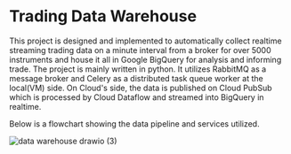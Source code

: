 # Trading Data Warehouse

This project is designed and implemented to automatically collect realtime streaming trading data on a minute interval from a broker for over 5000 instruments and house it all in Google BigQuery for analysis and informing trade.
The project is mainly written in python. It utilizes RabbitMQ as a message broker and Celery as a distributed task queue worker at the local(VM) side. 
On Cloud's side, the data is published on Cloud PubSub which is processed by Cloud Dataflow and streamed into BigQuery in realtime. 


Below is a flowchart showing the data pipeline and services utilized.

![data warehouse drawio (3)](https://user-images.githubusercontent.com/14332590/157233926-4d91c0ec-8ca7-4d58-8673-80e9462e60d5.png)
